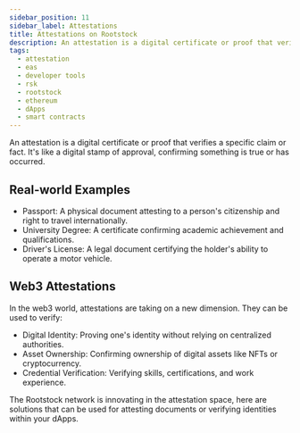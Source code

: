 ```yaml
---
sidebar_position: 11
sidebar_label: Attestations
title: Attestations on Rootstock
description: An attestation is a digital certificate or proof that verifies a specific claim or fact. Learn about how to verify or attest documents, identity, asset ownership in your dApps using attestation tools on Rootstock.
tags:
  - attestation
  - eas
  - developer tools
  - rsk
  - rootstock
  - ethereum
  - dApps
  - smart contracts
---
```


An attestation is a digital certificate or proof that verifies a specific claim or fact. It's like a digital stamp of approval, confirming something is true or has occurred.

## Real-world Examples

- Passport: A physical document attesting to a person's citizenship and right to travel internationally.
- University Degree: A certificate confirming academic achievement and qualifications.
- Driver's License: A legal document certifying the holder's ability to operate a motor vehicle.

## Web3 Attestations

In the web3 world, attestations are taking on a new dimension. They can be used to verify:

- Digital Identity: Proving one's identity without relying on centralized authorities.
- Asset Ownership: Confirming ownership of digital assets like NFTs or cryptocurrency.
- Credential Verification: Verifying skills, certifications, and work experience.

The Rootstock network is innovating in the attestation space, here are solutions that can be used for attesting documents or verifying identities within your dApps.

<br></br>

<CardsGrid>
  <CardsGridItem
    title="EAS"
    subtitle="attestation"
    color="green"
    description="Ethereum Attestation Service (EAS) is an open-source infrastructure public good for making attestations onchain or offchain. Learn how to use it on Rootstock."
    linkHref="/dev-tools/attestations/eas/"
    linkTitle="Get Started"
  />
</CardsGrid>


